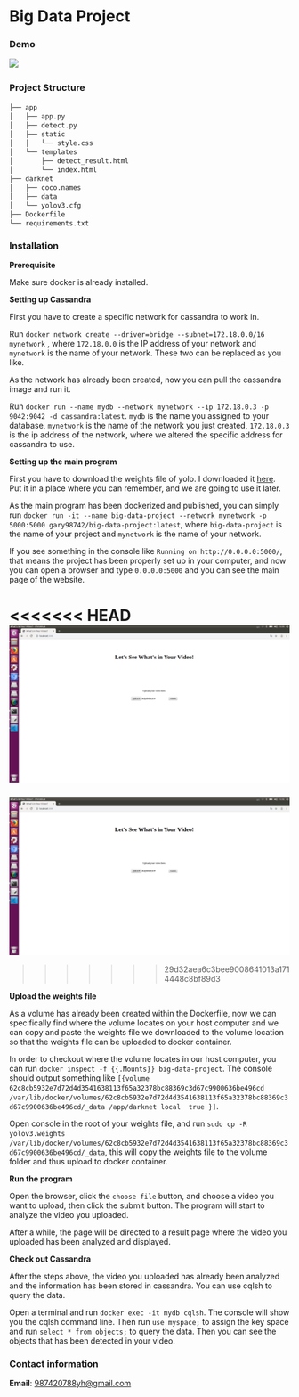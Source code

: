 # Big Data Project

### Demo

![](./result.gif)

### Project Structure

```
├── app
│   ├── app.py
│   ├── detect.py
│   ├── static
│   │   └── style.css
│   └── templates
│       ├── detect_result.html
│       └── index.html
├── darknet
│   ├── coco.names
│   ├── data
│   └── yolov3.cfg
├── Dockerfile
└── requirements.txt
```



### Installation

**Prerequisite**

Make sure docker is already installed.

**Setting up Cassandra**

First you have to create a specific network for cassandra to work in.

Run `docker network create --driver=bridge --subnet=172.18.0.0/16 mynetwork` , where `172.18.0.0` is the IP address of your network and `mynetwork` is the name of your network. These two can be replaced as you like.

As the network has already been created, now you can pull the cassandra image and run it.

Run `docker run --name mydb --network mynetwork --ip 172.18.0.3 -p 9042:9042 -d cassandra:latest`. `mydb` is the name you assigned to your database, `mynetwork` is the name of the network you just created, `172.18.0.3` is the ip address of the network, where we altered the specific address for cassandra to use.

**Setting up the main program**

First you have to download the weights file of yolo. I downloaded it [here](https://pjreddie.com/media/files/yolov3.weights). Put it in a place where you can remember, and we are going to use it later.

As the main program has been dockerized and published, you can simply run `docker run -it --name big-data-project --network mynetwork -p 5000:5000 gary98742/big-data-project:latest`, where `big-data-project` is the name of your project and `mynetwork` is the name of your network.

If you see something in the console like `Running on http://0.0.0.0:5000/`, that means the project has been properly set up in your computer, and now you can open a browser and type `0.0.0.0:5000` and you can see the main page of the website.

<<<<<<< HEAD
![](./main_page.png)
=======
<img src='main_page.png'></img>
>>>>>>> 29d32aea6c3bee9008641013a1714448c8bf89d3



**Upload the weights file**

As a volume has already been created within the Dockerfile, now we can specifically find where the volume locates on your host computer and we can copy and paste the weights file we downloaded to the volume location so that the weights file can be uploaded to docker container. 

In order to checkout where the volume locates in our host computer, you can run `docker inspect -f {{.Mounts}} big-data-project`. The console should output something like `[{volume 62c8cb5932e7d72d4d3541638113f65a32378bc88369c3d67c9900636be496cd /var/lib/docker/volumes/62c8cb5932e7d72d4d3541638113f65a32378bc88369c3d67c9900636be496cd/_data /app/darknet local  true }]`. 

Open console in the root of your weights file, and run `sudo cp -R yolov3.weights /var/lib/docker/volumes/62c8cb5932e7d72d4d3541638113f65a32378bc88369c3d67c9900636be496cd/_data`, this will copy the weights file to the volume folder and thus upload to docker container.

**Run the program**

Open the browser, click the `choose file` button, and choose a video you want to upload, then click the submit button. The program will start to analyze the video you uploaded.

After a while, the page will be directed to a result page where the video you uploaded has been analyzed and displayed.

**Check out Cassandra**

After the steps above, the video you uploaded has already been analyzed and the information has been stored in cassandra. You can use cqlsh to query the data.

Open a terminal and run `docker exec -it mydb cqlsh`. The console will show you the cqlsh command line. Then run `use myspace;` to assign the key space and run `select * from objects;` to query the data. Then you can see the objects that has been detected in your video.



### Contact information

**Email**: 987420788yh@gmail.com

